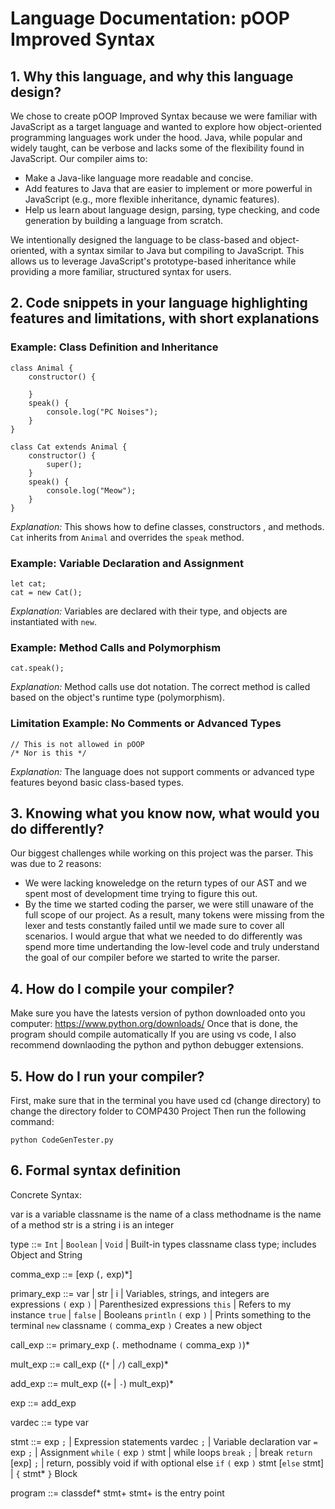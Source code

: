# Language Documentation: pOOP Improved Syntax

## 1. Why this language, and why this language design?
We chose to create pOOP Improved Syntax because we were familiar with JavaScript as a target language and wanted to explore how object-oriented programming languages work under the hood. Java, while popular and widely taught, can be verbose and lacks some of the flexibility found in JavaScript. Our compiler aims to:
- Make a Java-like language more readable and concise.
- Add features to Java that are easier to implement or more powerful in JavaScript (e.g., more flexible inheritance, dynamic features).
- Help us learn about language design, parsing, type checking, and code generation by building a language from scratch.

We intentionally designed the language to be class-based and object-oriented, with a syntax similar to Java but compiling to JavaScript. This allows us to leverage JavaScript's prototype-based inheritance while providing a more familiar, structured syntax for users.

## 2. Code snippets in your language highlighting features and limitations, with short explanations

### Example: Class Definition and Inheritance
```poop
class Animal {
    constructor() {

    }
    speak() {
        console.log("PC Noises");
    }
}

class Cat extends Animal {
    constructor() {
        super();
    }
    speak() {
        console.log("Meow");
    }
}
```
*Explanation:* This shows how to define classes, constructors , and methods. `Cat` inherits from `Animal` and overrides the `speak` method.

### Example: Variable Declaration and Assignment
```poop
let cat;
cat = new Cat();
```
*Explanation:* Variables are declared with their type, and objects are instantiated with `new`.

### Example: Method Calls and Polymorphism
```poop
cat.speak();
```
*Explanation:* Method calls use dot notation. The correct method is called based on the object's runtime type (polymorphism).

### Limitation Example: No Comments or Advanced Types
```poop
// This is not allowed in pOOP
/* Nor is this */
```
*Explanation:* The language does not support comments or advanced type features beyond basic class-based types.

## 3. Knowing what you know now, what would you do differently?
Our biggest challenges while working on this project was the parser. This was due to 2 reasons:
- We were lacking knoweledge on the return types of our AST and we spent most of development time trying to figure this out.
- By the time we started coding the parser, we were still unaware of the full scope of our project. As a result, many tokens were missing from the lexer and tests constantly failed until we made sure to cover all scenarios. 
I would argue that what we needed to do differently was spend more time undertanding the low-level code and truly understand the goal of our compiler before we started to write the parser.

## 4. How do I compile your compiler?
Make sure you have the latests version of python downloaded onto you computer: 
https://www.python.org/downloads/
Once that is done, the program should compile automatically
If you are using vs code, I also recommend downlaoding the python and python debugger extensions. 

## 5. How do I run your compiler?
First, make sure that in the terminal you have used cd (change directory) to change the directory folder to COMP430 Project
Then run the following command:
```poop
python CodeGenTester.py
```

## 6. Formal syntax definition
Concrete Syntax:

var is a variable
classname is the name of a class
methodname is the name of a method
str is a string
i is an integer

type ::= `Int` | `Boolean` | `Void` | Built-in types
         classname class type; includes Object and String

comma_exp ::= [exp (`,` exp)*]

primary_exp ::=
  var | str | i | Variables, strings, and integers are     
                  expressions
  `(` exp `)` | Parenthesized expressions
  `this` | Refers to my instance
  `true` | `false` | Booleans
  `println` `(` exp `)` | Prints something to the terminal
  `new` classname `(` comma_exp `)` Creates a new object

call_exp ::= primary_exp (`.` methodname `(` comma_exp `)`)*

mult_exp ::= call_exp ((`*` | `/`) call_exp)*

add_exp ::= mult_exp ((`+` | `-`) mult_exp)*

exp ::= add_exp

vardec ::= type var

stmt ::= exp `;` | Expression statements
         vardec `;` | Variable declaration
         var `=` exp `;` | Assignment
         `while` `(` exp `)` stmt | while loops
         `break` `;` | break
         `return` [exp] `;` | return, possibly void
         if with optional else
         `if` `(` exp `)` stmt [`else` stmt] | 
         `{` stmt* `}` Block

<!-- comma_vardec ::= [vardec (`,` vardec)*] -->

<!-- methoddef ::= `method` methodname `(` comma_vardec `)` type
              `{` stmt* `}` -->

<!-- constructor ::= `init` `(` comma_vardec `)` `{`
                [`super` `(` comma_exp `)` `;` ]
                stmt*
                `}` -->
<!-- classdef ::= `class` classname [`extends` classname] `{`
             (vardec `;`)*
             constructor
             methoddef*
             `}` -->

program ::= classdef* stmt+  stmt+ is the entry point
